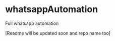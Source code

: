 # whatsappAutomation
Full whatsapp automation <br>

[Readme will be updated soon and repo name too]
